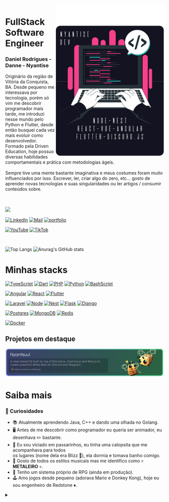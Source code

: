 <img align="right" alt="Developer vector created by storyset - www.freepik.com" height="480" src="https://raw.githubusercontent.com/Nyantise/Nyantise/main/assets/nyantise.svg">

# FullStack Software Engineer
### Daniel Rodrigues - Danne - Nyantise

Originário da região de Vitória da Conquista, BA. Desde pequeno me interessava por tecnologia, porém só vim me descobrir programador mais tarde, me introduzi nesse mundo pelo Python e Flutter, desde então busquei cada vez mais evoluir como desenvolvedor. Formado pela Driven Education, hoje possuo diversas habilidades comportamentais e prática com metodologias ágeis.
<br>
<br>
Sempre tive uma mente bastante imaginativa e meus costumes foram muito influenciados por isso. Escrever, ler, criar algo do zero, etc... gosto de aprender novas tecnologias e suas singularidades ou ler artigos / consumir conteúdos sobre.

<br>
<br>
<a href="#saiba-mais">
<img height="40px" src="https://img.shields.io/badge/->saiba_mais<-141321?style=for-the-badge&logo=aseprite&logoColor=F7408A&color:FFF"/>
</a>

</p>

[![LinkedIn](https://img.shields.io/badge/-LinkedIn-141321?style=for-the-badge&logo=linkedin&logoColor=F7408A&color:FFF)](https://www.linkedin.com/in/nyantise/)
[![Mail](https://img.shields.io/badge/-Mail_me-141321?style=for-the-badge&logo=gmail&logoColor=F7408A&color:FFF)](mailto:nyantise.dev@gmail.com)
[![portfolio](https://img.shields.io/badge/-portfolio-141321?style=for-the-badge&logo=powerpages&logoColor=F7408A&color:FFF)](https://docs.google.com/document/d/12Go_RIUJF-BF88vpAClfvdstop1sd9h2cf3UFfhYApM/edit?usp=sharing)

[![YouTube](https://img.shields.io/badge/-me_acompanhe_no_youtube-141321?style=for-the-badge&logo=youtube&logoColor=F7408A)](https://www.youtube.com/@nyantise)
[![TikTok](https://img.shields.io/badge/-ou_no_TikTok-141321?style=for-the-badge&logo=tiktok&logoColor=F7408A)](https://www.tiktok.com/@nyantise)

<br>

![Top Langs](https://github-readme-stats.vercel.app/api/top-langs/?username=Nyantise&theme=radical&layout=compact&border_radius=15)
![Anurag's GitHub stats](https://github-readme-stats.vercel.app/api?username=Nyantise&show_icons=true&theme=radical&layout=compact&border_radius=15&include_all_commits=true)

# Minhas stacks

[![TypeScript](https://img.shields.io/badge/-TypeScript-007ACC?style=for-the-badge&logo=typescript&logoColor=white)](https://www.typescriptlang.org)
[![Dart](https://img.shields.io/badge/-Dart-2eb2ee?style=for-the-badge&logo=dart&logoColor=white)](https://dart.dev)
[![PHP](https://img.shields.io/badge/-PHP-777BB4?style=for-the-badge&logo=php&logoColor=white)](https://www.gnu.org/software/bash/)
[![Python](https://img.shields.io/badge/-Python-3776AB?style=for-the-badge&logo=python&logoColor=white)](https://www.python.org)
[![BashScript](https://img.shields.io/badge/-BashScript-4EAA25?style=for-the-badge&logo=gnubash&logoColor=white)](https://www.gnu.org/software/bash/)

[![Angular](https://img.shields.io/badge/-Angular-dd0031?style=for-the-badge&logo=angular&logoColor=white)](https://angular.io)
[![React](https://img.shields.io/badge/React-20232A?style=for-the-badge&logo=react&logoColor=61DAFB)](https://react.dev)
[![Flutter](https://img.shields.io/badge/-Flutter-2eb2ee?style=for-the-badge&logo=flutter&logoColor=white)](https://flutter.dev)

[![Laravel](https://img.shields.io/badge/-Laravel-FF2D20?style=for-the-badge&logo=laravel&logoColor=white)](https://vuejs.org)
[![Node](https://img.shields.io/badge/-Node.js-43853d?style=for-the-badge&logo=nodedotjs&logoColor=white)](https://nodejs.org)
[![Nest](https://img.shields.io/badge/-Nest.js-EA2845?style=for-the-badge&logo=nestjs&logoColor=white)](https://nestjs.com)
[![Flask](https://img.shields.io/badge/-Flask-000000?style=for-the-badge&logo=flask&logoColor=white)](https://vuejs.org)
[![Django](https://img.shields.io/badge/-Django-092E20?style=for-the-badge&logo=django&logoColor=white)](https://vuejs.org)

[![Postgres](https://img.shields.io/badge/-PostgreSQL-31648c?style=for-the-badge&logo=postgresql&logoColor=white)](https://www.postgresql.org)
[![MongoDB](https://img.shields.io/badge/-MongoDB-00d65c?style=for-the-badge&logo=mongodb&logoColor=white)](https://www.mongodb.com)
[![Redis](https://img.shields.io/badge/redis-%23DD0031.svg?style=for-the-badge&logo=redis&logoColor=white)](https://redis.io)

[![Docker](https://img.shields.io/badge/Docker-2CA5E0?style=for-the-badge&logo=docker&logoColor=white)](https://www.docker.com)


## Projetos em destaque

[![Nyantisuu!](https://raw.githubusercontent.com/Nyantise/Nyantise/main/assets/nyuuBookmark.png)](https://nyantisuu.netlify.app)

<!-- [![vue-command-palette](https://svg.bookmark.style/api?url=https://github.com/xiaoluoboding/vue-command-palette&mode=dark&style=horizontal)](https://github.com/xiaoluoboding/vue-command-palette)
[![vue-sonner](https://svg.bookmark.style/api?url=https://github.com/xiaoluoboding/vue-sonner&mode=light&style=horizontal)](https://github.com/xiaoluoboding/vue-sonner) -->

# Saiba mais

### :pushpin: Curiosidades
- 📚 Atualmente aprendendo Java, C++ e dando uma olhada no Golang.
- 🖥️ Antes de me descobrir como programador eu queria ser animador, eu desenhava :pencil2: bastante.
- 💖 Eu sou viciado em passarinhos, eu tinha uma calopsita que me acompanhava para todos<br>os lugares (nome dela era Blizz 🦜), ela dormia e tomava banho comigo.
- 🎵 Gosto de todos os estilos musicais mas me identifico como :skull: **METALEIRO** :skull:.
- 🎲 Tenho um sistema próprio de RPG (ainda em produção).
- 🕹️ Amo jogos desde pequeno (adorava Mario e Donkey Kong), hoje eu sou engenheiro de Redstone :diamonds:.

<details align="left">
  <summary></summary> 
 
  - Badges por <a href="https://shields.io/">shields.io</a><br>
  - GitHub Stats por <a href="https://github.com/anuraghazra/github-readme-stats">anuraghazra</a>
  - Ilustração por <a href="https://storyset.com/web">Storyset</a> e editado por mim
 
  <div align="right">Criado por <a href="https://github.com/Nyantise">Nyantise</a>,
  inspirado pelo README da <a href="https://github.com/elidianaandrade">EA</a>
  </div>

</details>
